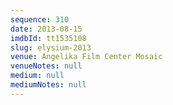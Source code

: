 ```yaml
---
sequence: 310
date: 2013-08-15
imdbId: tt1535108
slug: elysium-2013
venue: Angelika Film Center Mosaic
venueNotes: null
medium: null
mediumNotes: null
---
```

